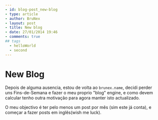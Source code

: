 ```yaml
---
- id: blog-post_new-blog
- type: article
- author: BruNex
- layout: post
- title: New blog
- date: 27/01/2014 19:46
- comments: true
## tags
  - helloWorld
  - second
---
```


# New Blog

Depois de alguma ausencia, estou de volta ao `brunex.name`, decidi perder uns Fins-de-Semana e fazer o meu proprio "blog" engine, e como devem calcular tenho outra motivação para agora manter isto actualizado.

O meu objectivo é ter pelo menos um post por mês (sim este já conta), e começar a fazer posts em inglês(wish me luck).
